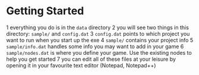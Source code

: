 Getting Started
=============

  1 everything you do is in the `data` directory
  2 you will see two things in this directory: `sample/` and `config.dat`
  3 `config.dat` points to which project you want to run when you start up the exe
  4 `sample/` contains your project info
  5 `sample/info.dat` handles some info you may want to add in your game
  6 `sample/nodes.dat` is where you define your game. Use the existing nodes to help you get started
  7 you can edit all of these files at your leisure by opening it in your favourite text editor (Notepad, Notepad++)
